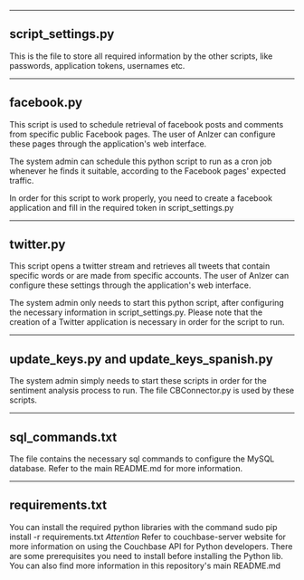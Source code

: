 -------------------
script_settings.py
-------------------

This is the file to store all required information by the other scripts, like passwords, application tokens, usernames etc.

----------------
facebook.py
----------------

This script is used to schedule retrieval of facebook posts and comments from specific public Facebook pages. The user of Anlzer can configure these pages through the application's web interface.

The system admin can schedule this python script to run as a cron job whenever he finds it suitable, according to the Facebook pages' expected traffic. 

In order for this script to work properly, you need to create a facebook application and fill in the required token in script_settings.py

----------
twitter.py
----------

This script opens a twitter stream and retrieves all tweets that contain specific words or are made from specific accounts. The user of Anlzer can configure these settings through the application's web interface.

The system admin only needs to start this python script, after configuring the necessary information in script_settings.py. Please note that the creation of a Twitter application is necessary in order for the script to run.


------------------------------------------
update_keys.py and update_keys_spanish.py
------------------------------------------

The system admin simply needs to start these scripts in order for the sentiment analysis process to run. 
The file CBConnector.py is used by these scripts.


----------------
sql_commands.txt
----------------
The file contains the necessary sql commands to configure the MySQL database.
Refer to the main README.md for more information.

----------------
requirements.txt
----------------
You can install the required python libraries with the command
sudo pip install -r requirements.txt
*Attention* Refer to couchbase-server website for more information on using the Couchbase API for Python developers. There are some prerequisites you need to install before installing the Python lib. 
 You can also find more information in this repository's main README.md



